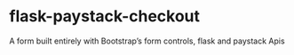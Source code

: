 # flask-paystack-checkout
A form built entirely with Bootstrap’s form controls, flask and paystack Apis
